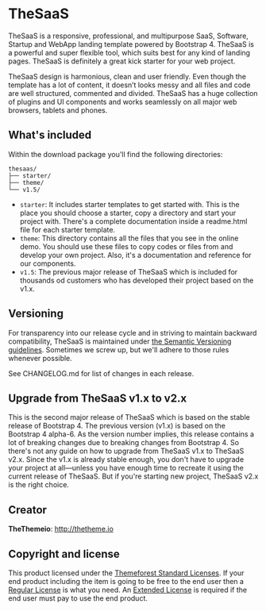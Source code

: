 # TheSaaS

TheSaaS is a responsive, professional, and multipurpose SaaS, Software, Startup and WebApp landing template powered by Bootstrap 4. TheSaaS is a powerful and super flexible tool, which suits best for any kind of landing pages. TheSaaS is definitely a great kick starter for your web project.

TheSaaS design is harmonious, clean and user friendly. Even though the template has a lot of content, it doesn’t looks messy and all files and code are well structured, commented and divided. TheSaaS has a huge collection of plugins and UI components and works seamlessly on all major web browsers, tablets and phones.

## What's included

Within the download package you'll find the following directories:

```
thesaas/
├── starter/
├── theme/
└── v1.5/
```

- `starter`: It includes starter templates to get started with. This is the place you should choose a starter, copy a directory and start your project with. There's a complete documentation inside a readme.html file for each starter template.
- `theme`: This directory contains all the files that you see in the online demo. You should use these files to copy codes or files from and develop your own project. Also, it's a documentation and reference for our components.
- `v1.5`: The previous major release of TheSaaS which is included for thousands od customers who has developed their project based on the v1.x.

## Versioning

For transparency into our release cycle and in striving to maintain backward compatibility, TheSaaS is maintained under [the Semantic Versioning guidelines](http://semver.org/). Sometimes we screw up, but we'll adhere to those rules whenever possible.

See CHANGELOG.md for list of changes in each release.


## Upgrade from TheSaaS v1.x to v2.x

This is the second major release of TheSaaS which is based on the stable release of Bootstrap 4. The previous version (v1.x) is based on the Bootstrap 4 alpha-6. As the version number implies, this release contains a lot of breaking changes due to breaking changes from Bootstrap 4. So there's not any guide on how to upgrade from TheSaaS v1.x to TheSaaS v2.x. Since the v1.x is already stable enough, you don't have to upgrade your project at all—unless you have enough time to recreate it using the current release of TheSaaS. But if you're starting new project, TheSaaS v2.x is the right choice.

## Creator

**TheThemeio**: <http://thetheme.io>

## Copyright and license

This product licensed under the [Themeforest Standard Licenses](https://themeforest.net/licenses/standard). If your end product including the item is going to be free to the end user then a [Regular License](https://themeforest.net/licenses/terms/regular) is what you need. An [Extended License](https://themeforest.net/licenses/terms/extended) is required if the end user must pay to use the end product.
